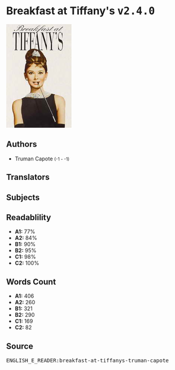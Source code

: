 # Breakfast at Tiffany's <kbd>v2.4.0</kbd>

![](./cover.medium.jpg "")

## Authors


 - Truman Capote <small>(-1 - -1)</small>

## Translators



## Subjects



## Readablility


 - **A1:** 77%
 - **A2:** 84%
 - **B1:** 90%
 - **B2:** 95%
 - **C1:** 98%
 - **C2:** 100%

## Words Count


 - **A1:** 406
 - **A2:** 260
 - **B1:** 321
 - **B2:** 290
 - **C1:** 169
 - **C2:** 82

## Source


<kbd>ENGLISH_E_READER:breakfast-at-tiffanys-truman-capote</kbd>
